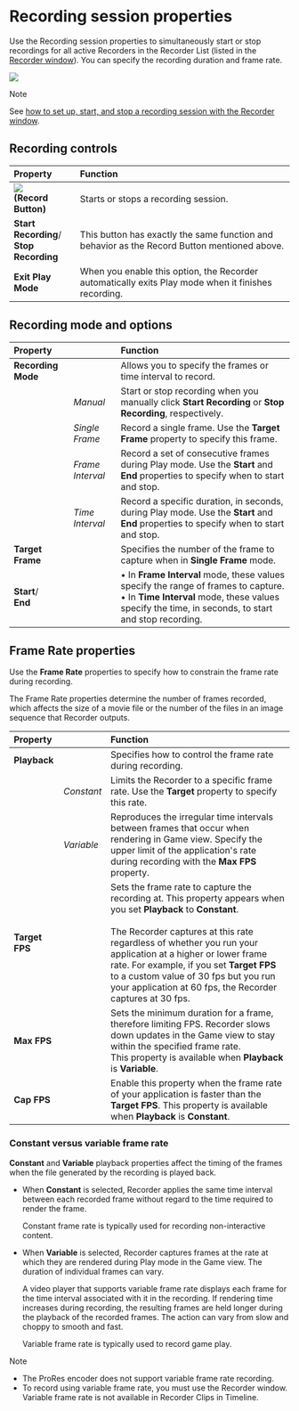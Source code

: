 # Recording session properties

Use the Recording session properties to simultaneously start or stop recordings for all active Recorders in the Recorder List (listed in the [Recorder window](RecordingRecorderWindow.md)). You can specify the recording duration and frame rate.

![](Images/RecordingControls.png)

>[!NOTE]
>See [how to set up, start, and stop a recording session with the Recorder window](get-started-recorder-window.md).

## Recording controls

| Property | Function |
| :--- | :--- |
|![](Images/BtnRecord.png)<br/>**(Record Button)** | Starts or stops a recording session. |
| **Start Recording**/<br/>**Stop Recording** | This button has exactly the same function and behavior as the Record Button mentioned above. |
| **Exit Play Mode** | When you enable this option, the Recorder automatically exits Play mode when it finishes recording. |

## Recording mode and options

| Property || Function |
|:---|:---|:---|
| **Recording Mode** || Allows you to specify the frames or time interval to record. |
||_Manual_ | Start or stop recording when you manually click **Start Recording** or **Stop Recording**, respectively. |
|| _Single Frame_ | Record a single frame. Use the **Target Frame** property to specify this frame. |
|| _Frame Interval_ | Record a set of consecutive frames during Play mode. Use the **Start** and **End** properties to specify when to start and stop. |
|| _Time Interval_ | Record a specific duration, in seconds, during Play mode. Use the **Start** and **End** properties to specify when to start and stop. |
| **Target Frame** || Specifies the number of the frame to capture when in **Single Frame** mode. |
| **Start**/ <br/> **End** || • In **Frame Interval** mode, these values specify the range of frames to capture.<br/>• In **Time Interval** mode, these values specify the time, in seconds, to start and stop recording. |

## Frame Rate properties

Use the **Frame Rate** properties to specify how to constrain the frame rate during recording.

The Frame Rate properties determine the number of frames recorded, which affects the size of a movie file or the number of the files in an image sequence that Recorder outputs.

| Property || Function |
| :--- | :--- | :--- |
| **Playback** || Specifies how to control the frame rate during recording. |
|| _Constant_ | Limits the Recorder to a specific frame rate. Use the **Target** property to specify this rate. |
|| _Variable_ | Reproduces the irregular time intervals between frames that occur when rendering in Game view. Specify the upper limit of the application's rate during recording with the **Max FPS** property. |
| **Target FPS** || Sets the frame rate to capture the recording at. This property appears when you set **Playback** to **Constant**. <br/><br/> The Recorder captures at this rate regardless of whether you run your application at a higher or lower frame rate. For example, if you set **Target FPS** to a custom value of 30 fps but you run your application at 60 fps, the Recorder captures at 30 fps. |
| **Max FPS** || Sets the minimum duration for a frame, therefore limiting FPS. Recorder slows down updates in the Game view to stay within the specified frame rate. <br/>This property is available when **Playback** is **Variable**. |
| **Cap FPS** || Enable this property when the frame rate of your application is faster than the **Target FPS**. This property is available when **Playback** is **Constant**. |

### Constant versus variable frame rate

**Constant** and **Variable** playback properties affect the timing of the frames when the file generated by the recording is played back.

* When **Constant** is selected, Recorder applies the same time interval between each recorded frame without regard to the time required to render the frame.

  Constant frame rate is typically used for recording non-interactive content.

* When **Variable** is selected, Recorder captures frames at the rate at which they are rendered during Play mode in the Game view. The duration of individual frames can vary.

  A video player that supports variable frame rate displays each frame for the time interval associated with it in the recording. If rendering time increases during recording, the resulting frames are held longer during the playback of the recorded frames. The action can vary from slow and choppy to smooth and fast.

  Variable frame rate is typically used to record game play.

>[!NOTE]
>* The ProRes encoder does not support variable frame rate recording.
>* To record using variable frame rate, you must use the Recorder window. Variable frame rate is not available in Recorder Clips in Timeline.
